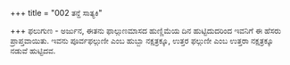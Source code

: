 +++
title = "002 ತನ್ದೆ ಸಾತ್ಯಕಿ"

+++
ಫಲುಗುಣ - ಅರ್ಜುನ, ಈತನು ಫಾಲ್ಗುಣಮಾಸದ ಹುಣ್ಣಿಮೆಯ ದಿನ ಹುಟ್ಟಿದುದರಿಂದ ಇವನಿಗೆ ಈ ಹೆಸರು ಪ್ರಾಪ್ತವಾಯಿತು. ಇವನು ಪೂರ್ವಫಲ್ಗುಣೀ ಎಂಬ ಹುಬ್ಬಾ ನಕ್ಷತ್ರಕ್ಕೂ, ಉತ್ತರ ಫಲ್ಗುಣೀ ಎಂಬ ಉತ್ತರಾ ನಕ್ಷತ್ರಕ್ಕೂ ನಡುವೆ ಹುಟ್ಟಿದವ.